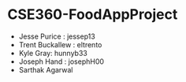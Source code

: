 # CSE360-FoodAppProject

- Jesse Purice : jessep13
- Trent Buckallew : eltrento
- Kyle Gray: hunnyb33
- Joseph Hand : josephH00
- Sarthak Agarwal
